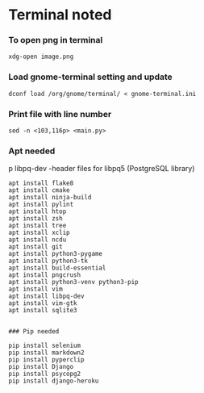 # Terminal noted 

### To open png in terminal

``xdg-open image.png``

### Load gnome-terminal setting and update

``dconf load /org/gnome/terminal/ < gnome-terminal.ini``

### Print file with line number

``sed -n <103,116p> <main.py>``

### Apt needed

p libpq-dev -header files for libpq5 (PostgreSQL library)

```
apt install flake8
apt install cmake
apt install ninja-build
apt install pylint
apt install htop
apt install zsh
apt install tree
apt install xclip
apt install ncdu
apt install git
apt install python3-pygame
apt install python3-tk
apt install build-essential
apt install pngcrush
apt install python3-venv python3-pip
apt install vim
apt install libpq-dev
apt install vim-gtk
apt install sqlite3


### Pip needed

pip install selenium
pip install markdown2
pip install pyperclip
pip install Django
pip install psycopg2
pip install django-heroku
```
